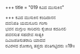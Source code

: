 +++
title = "019 ಕವಿದ ಮುಸುಕಿನ"

+++
ಕವಿದ ಮುಸುಕಿನ ಕಂದಿದಾನನ  
ದವನಿಪತಿ ಯಮಸೂನು ಗಂಗಾ  
ಭವನ ಮಗ್ಗುಲ ಸಾರಿದನು ಕೈಚಾಚಿ ಕದಪಿನಲಿ  
ಪವನಸುತ ಸಹದೇವ ಸಾತ್ಯಕಿ  
ದಿವಿಜಪತಿಸುತರಾದಿ ಯಾದವ  
ರವಿರಳದ ಶೋಕಾಗ್ನಿ ತಪ್ತರು ಪಂತಿಗಟ್ಟಿದರು      ॥19॥